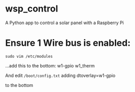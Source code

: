# wsp_control
A Python app to control a solar panel with a Raspberry Pi

# Ensure 1 Wire bus is enabled:

    sudo vim /etc/modules
    
...add this to the bottom:
    w1-gpio
    w1_therm
    
And edit `/boot/config.txt` adding
    dtoverlay=w1-gpio
    
to the bottom
